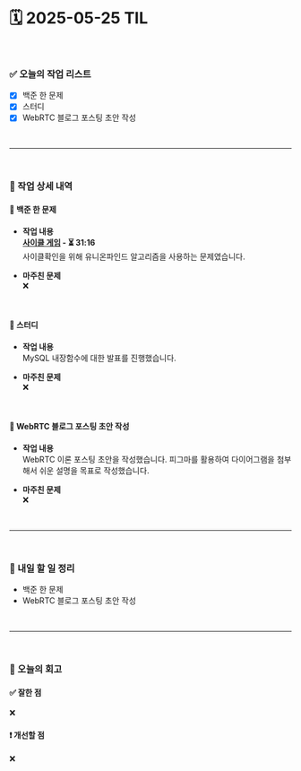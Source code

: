 # 🗓️ 2025-05-25 TIL

<br>

### ✅ 오늘의 작업 리스트  
- [x] 백준 한 문제
- [x] 스터디
- [x] WebRTC 블로그 포스팅 초안 작성

<br>

---

<br>

### 📌 작업 상세 내역  

#### 🔹 백준 한 문제
- **작업 내용**<br>
**[사이클 게임](https://www.acmicpc.net/problem/20040) - ⏳ 31:16**<br>
사이클확인을 위해 유니온파인드 알고리즘을 사용하는 문제였습니다.

- **마주친 문제**<br>
❌

<br>

#### 🔹 스터디
- **작업 내용**<br>
MySQL 내장함수에 대한 발표를 진행했습니다.

- **마주친 문제**<br>
❌

<br>

#### 🔹 WebRTC 블로그 포스팅 초안 작성
- **작업 내용**<br>
WebRTC 이론 포스팅 초안을 작성했습니다. 피그마를 활용하여 다이어그램을 첨부해서 쉬운 설명을 목표로 작성했습니다.

- **마주친 문제**<br>
❌

<br>

---

<br>

### 🚀 내일 할 일 정리  

- 백준 한 문제
- WebRTC 블로그 포스팅 초안 작성

<br>

---

<br>

### 🧐 오늘의 회고  

#### ✅ 잘한 점
❌

#### ❗ 개선할 점
❌



<br><br><br>